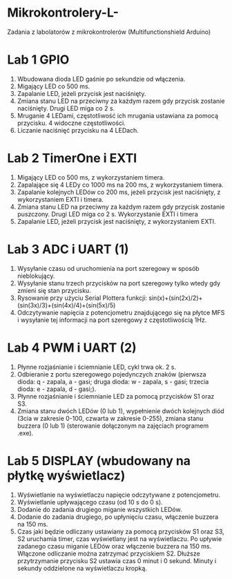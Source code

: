 # Mikrokontrolery-L-
Zadania z labolatorów z mikrokontrolerów (Multifunctionshield Arduino)

# Lab 1 GPIO
1. Wbudowana dioda LED gaśnie po sekundzie od włączenia.
2. Migający LED co 500 ms.
3. Zapalanie LED, jeżeli przycisk jest naciśnięty.
4. Zmiana stanu LED na przeciwny za każdym razem gdy przycisk zostanie naciśnięty. Drugi LED miga co 2 s.
5. Mruganie 4 LEDami, częstotliwość ich mrugania ustawiana za pomocą przycisku. 4 widoczne częstotliwości.
6. Liczanie naciśnięć przycisku na 4 LEDach.

# Lab 2 TimerOne i EXTI
1. Migający LED co 500 ms, z wykorzystaniem timera.
2. Zapalające się 4 LEDy co 1000 ms na 200 ms, z wykorzystaniem timera.
3. Zapalanie kolejnych LEDów co 200 ms, jeżeli przycisk jest naciśnięty, z wykorzystaniem EXTI i timera.
4. Zmiana stanu LED na przeciwny za każdym razem gdy przycisk zostanie puszczony. Drugi LED miga co 2 s. Wykorzystanie EXTI i timera
5. Zapalanie LED, jeżeli przycisk jest naciśnięty, z wykorzystaniem EXTI.

# Lab 3 ADC i UART (1)
1. Wysyłanie czasu od uruchomienia na port szeregowy w sposób nieblokujący.
2. Wysyłanie stanu trzech przycisków na port szeregowy tylko wtedy gdy zmieni się stan przycisku.
3. Rysowanie przy użyciu Serial Plottera funkcji: sin(x)+(sin(2x)/2)+(sin(3x)/3)+(sin(4x)/4)+(sin(5x)/5)
4. Odczytywanie napięcia z potencjometru znajdującego się na płytce MFS i wysyłanie tej informacji na port szeregowy z częstotliwością 1Hz.

# Lab 4 PWM i UART (2)
1. Płynne rozjaśnianie i ściemnianie LED, cykl trwa ok. 2 s.
2. Odbieranie z portu szeregowego pojedynczych znaków (pierwsza dioda: q - zapala, a - gasi; druga dioda: w - zapala, s - gasi; trzecia dioda: e - zapala, d - gasi;).
3. Płynne rozjaśnianie i ściemnianie LED za pomocą przycisków S1 oraz S3.
4. Zmiana stanu dwóch LEDów (0 lub 1), wypełnienie dwóch kolejnych diód (3cia w zakresie 0-100, czwarta w zakresie 0-255), zmiana stanu buzzera (0 lub 1) (sterowanie dołączonym na zajęciach programem .exe).

# Lab 5 DISPLAY (wbudowany na płytkę wyświetlacz)
1. Wyświetlanie na wyświetlaczu napięcie odczytywane z potencjometru.
2. Wyświetlanie upływającego czasu (od 10 s do 0 s).
3. Dodanie do zadania drugiego miganie wszystkich LEDów.
4. Dodanie do zadania drugiego, po upłynięciu czasu, włączenie buzzera na 150 ms.
5. Czas jaki będzie odliczany ustawiany za pomocą przycisków S1 oraz S3, S2 uruchamia timer, czas wyświetlany jest na wyświetlaczu. Po upływie zadanego czasu miganie LEDów oraz włączenie buzzera na 150 ms. Włączone odliczanie można zatrzymać przyciskiem S2. Dłuższe przytrzymanie przycisku S2 ustawia czas 0 minut i 0 sekund. Minuty i sekundy oddzielone na wyświetlaczu kropką.

